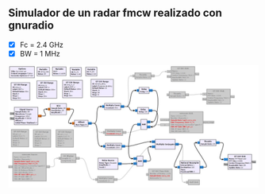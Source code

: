 ## Simulador de un radar fmcw realizado con gnuradio
- [x] Fc = 2.4 GHz
- [x] BW = 1 MHz

![image](radar_fmcw_sim/gnuradio_radar_fmwc_imag_01.JPG)


